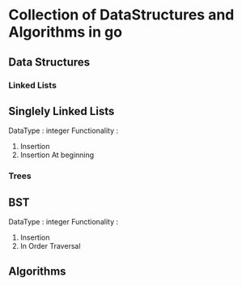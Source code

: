 # Collection of DataStructures and Algorithms in go

## Data Structures

### Linked Lists
Singlely Linked Lists
-------
DataType : integer
Functionality : 
1. Insertion
2. Insertion At beginning


### Trees
BST
----
DataType : integer
Functionality : 
1. Insertion
2. In Order Traversal


## Algorithms
